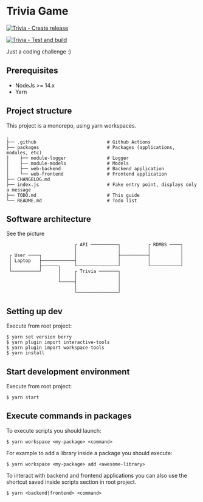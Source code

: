 # Trivia Game

[![Trivia - Create release](https://github.com/avalla/trivia-game/actions/workflows/release.yml/badge.svg?branch=v1.0.0)](https://github.com/avalla/trivia-game/actions/workflows/release.yml)

[![Trivia - Test and build](https://github.com/avalla/trivia-game/actions/workflows/build.yml/badge.svg)](https://github.com/avalla/trivia-game/actions/workflows/build.yml)

Just a coding challenge :)

## Prerequisites

- NodeJs >= 14.x
- Yarn

## Project structure

This project is a monorepo, using yarn workspaces.

    .
    ├── .github                          # Github Actions
    ├── packages                         # Packages (applications, modules, etc)
    │    ├── module-logger               # Logger
    │    ├── module-models               # Models
    │    ├── web-backend                 # Backend application
    │    └── web-frontend                # Frontend application
    ├── CHANGELOG.md
    ├── index.js                         # Fake entry point, displays only a message
    ├── TODO.md                          # This guide
    └── README.md                        # Todo list


## Software architecture

See the picture

```
                         ┌ API ──────────┐          ┌ RDMBS ────┐ 
                         │               │          │           │     
 ┌ User ────┐            │               ├──────────┤           │ 
 │ Laptop   ├────────────┤               │          │           │     
 │          ├──────┐     └───────────────┘          └───────────┘     
 └──────────┘      │     ┌ Trivia ───────┐                                               
                   │     │               │                                               
                   └─────┤               │                                               
                         │               │                                               
                         └───────────────┘                                              

```


## Setting up dev

Execute from root project:

```shell
$ yarn set version berry
$ yarn plugin import interactive-tools
$ yarn plugin import workspace-tools
$ yarn install
```

## Start development environment

Execute from root project:

```shell
$ yarn start
```

## Execute commands in packages

To execute scripts you should launch:

```shell
$ yarn workspace <my-package> <command>
```

For example to add a library inside a package you should execute:

```shell
$ yarn workspace <my-package> add <awesome-library>
```

To interact with backend and frontend applications you can also use the shortcut saved inside scripts section in root project.

```shell
$ yarn <backend|frontend> <command>
```
